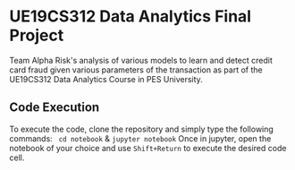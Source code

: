 # UE19CS312 Data Analytics Final Project
Team Alpha Risk's analysis of various models to learn and detect credit card fraud given various parameters of the transaction as part of the UE19CS312 Data Analytics Course in PES University.

## Code Execution
To execute the code, clone the repository and simply type the following commands:
``` cd notebook``` &
```jupyter notebook```
Once in jupyter, open the notebook of your choice and use ```Shift+Return``` to execute the desired code cell.
